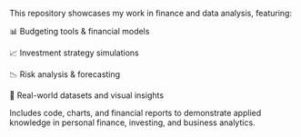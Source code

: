 This repository showcases my work in finance and data analysis, featuring:

  📊 Budgeting tools & financial models
  
  📈 Investment strategy simulations
  
  📉 Risk analysis & forecasting
  
  💼 Real-world datasets and visual insights

Includes code, charts, and financial reports to demonstrate applied knowledge in personal finance, investing, and business analytics.

